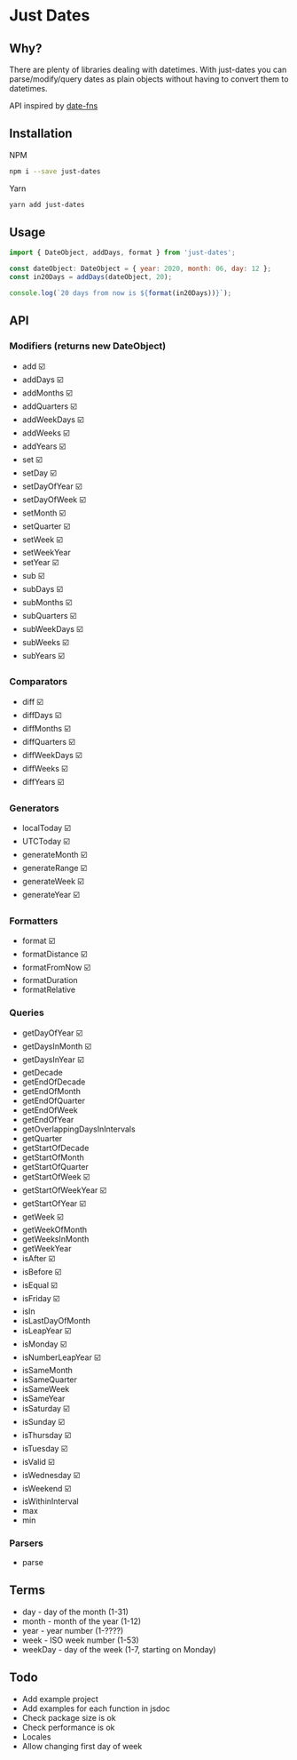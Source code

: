 # Just Dates

## Why?

There are plenty of libraries dealing with datetimes. With just-dates you can parse/modify/query dates as plain objects without having to convert them to datetimes.

API inspired by [date-fns](https://date-fns.org/)

## Installation

NPM
```bash
npm i --save just-dates
```
Yarn
```bash
yarn add just-dates
```

## Usage

```js
import { DateObject, addDays, format } from 'just-dates';

const dateObject: DateObject = { year: 2020, month: 06, day: 12 };
const in20Days = addDays(dateObject, 20);

console.log(`20 days from now is ${format(in20Days))}`);
```

## API
### Modifiers (returns new DateObject)
* add ☑️️️
* addDays ☑️️️
* addMonths ☑️️️
* addQuarters ☑️️️
* addWeekDays ☑️️️
* addWeeks ☑️️️
* addYears ☑️️
* set ☑️️
* setDay ☑️️
* setDayOfYear ☑️️
* setDayOfWeek ☑️️
* setMonth ☑️️
* setQuarter ☑️️
* setWeek ☑️️
* setWeekYear
* setYear ☑️️
* sub ☑️️️
* subDays ☑️️️
* subMonths ☑️️️
* subQuarters ☑️️
* subWeekDays ☑️️
* subWeeks ☑️️
* subYears ☑️️️

### Comparators
* diff ☑️️️
* diffDays ☑️️️
* diffMonths ☑️️️
* diffQuarters ☑️️️
* diffWeekDays ☑️️
* diffWeeks ☑️️
* diffYears ☑️️️

### Generators
* localToday ☑️️️
* UTCToday ☑️️️
* generateMonth ☑️️️
* generateRange ☑️️️
* generateWeek ☑️️️
* generateYear ☑️️️

### Formatters
* format ☑️️️
* formatDistance ☑️️️
* formatFromNow ☑️️️
* formatDuration
* formatRelative

### Queries
* getDayOfYear ☑️️️
* getDaysInMonth ☑️️️
* getDaysInYear ☑️️️
* getDecade
* getEndOfDecade
* getEndOfMonth
* getEndOfQuarter
* getEndOfWeek
* getEndOfYear
* getOverlappingDaysInIntervals
* getQuarter
* getStartOfDecade
* getStartOfMonth
* getStartOfQuarter
* getStartOfWeek ☑️️️
* getStartOfWeekYear ☑️️️
* getStartOfYear ☑️️️
* getWeek ☑️️️
* getWeekOfMonth
* getWeeksInMonth
* getWeekYear
* isAfter ☑️️️
* isBefore ☑️️️
* isEqual ☑️️️
* isFriday ☑️️️
* isIn
* isLastDayOfMonth
* isLeapYear ☑️️️
* isMonday ☑️️️
* isNumberLeapYear ☑️️️
* isSameMonth
* isSameQuarter
* isSameWeek
* isSameYear
* isSaturday ☑️️️
* isSunday ☑️️️
* isThursday ☑️️️
* isTuesday ☑️️️
* isValid ☑️️️
* isWednesday ☑️️️
* isWeekend ☑️️️
* isWithinInterval
* max
* min

### Parsers
* parse

## Terms
* day - day of the month (1-31)
* month - month of the year (1-12)
* year - year number (1-????)
* week - ISO week number (1-53)
* weekDay - day of the week (1-7, starting on Monday)

## Todo
* Add example project
* Add examples for each function in jsdoc
* Check package size is ok
* Check performance is ok
* Locales
* Allow changing first day of week